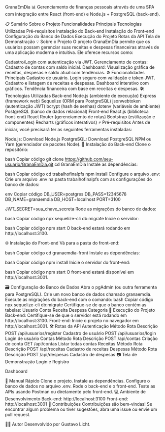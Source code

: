 GranaEmDia 📊
Gerenciamento de finanças pessoais através de uma SPA com integração entre React (front-end) e Node.js + PostgreSQL (back-end).

📋 Sumário
Sobre o Projeto
Funcionalidades Principais
Tecnologias Utilizadas
Pré-requisitos
Instalação do Back-end
Instalação do Front-end
Configuração do Banco de Dados
Execução do Projeto
Rotas da API
Tela de Demonstração
💡 Sobre o Projeto
O projeto GranaEmDia permite que os usuários possam gerenciar suas receitas e despesas financeiras através de uma aplicação moderna e intuitiva. Ele oferece recursos como:

Cadastro/Login com autenticação via JWT.
Gerenciamento de contas: Cadastro de contas com saldo inicial.
Dashboard: Visualização gráfica de receitas, despesas e saldo atual com tendências.
⚙️ Funcionalidades Principais
Cadastro de usuário.
Login seguro com validação e token JWT.
Cadastro e listagem de receitas e despesas.
Dashboard interativo com gráficos.
Tendência financeira com base em receitas e despesas.
🛠️ Tecnologias Utilizadas
Back-end
Node.js (ambiente de execução)
Express (framework web)
Sequelize (ORM para PostgreSQL)
jsonwebtoken (autenticação JWT)
bcrypt (hash de senhas)
dotenv (variáveis de ambiente)
PostgreSQL (banco de dados relacional)
Front-end
React.js (biblioteca front-end)
React Router (gerenciamento de rotas)
Bootstrap (estilização e componentes)
Recharts (gráficos interativos)
⚡ Pré-requisitos
Antes de iniciar, você precisará ter as seguintes ferramentas instaladas:

Node.js: Download Node.js
PostgreSQL: Download PostgreSQL
NPM ou Yarn (gerenciador de pacotes Node).
🔧 Instalação do Back-end
Clone o repositório:

bash
Copiar código
git clone https://github.com/seu-usuario/GranaEmDia.git
cd GranaEmDia
Instale as dependências:

bash
Copiar código
cd trabalhofinalpfs
npm install
Configure o arquivo .env:
Crie um arquivo .env na pasta trabalhofinalpfs com as configurações do banco de dados:

env
Copiar código
DB_USER=postgres
DB_PASS=12345678
DB_NAME=granaemdia
DB_HOST=localhost
PORT=3100

JWT_SECRET=sua_chave_secreta
Rode as migrações do banco de dados:

bash
Copiar código
npx sequelize-cli db:migrate
Inicie o servidor:

bash
Copiar código
npm start
O back-end estará rodando em http://localhost:3100.

🌐 Instalação do Front-end
Vá para a pasta do front-end:

bash
Copiar código
cd granaemdia-front
Instale as dependências:

bash
Copiar código
npm install
Inicie o servidor do front-end:

bash
Copiar código
npm start
O front-end estará disponível em http://localhost:3001.

🗃️ Configuração do Banco de Dados
Abra o pgAdmin (ou outra ferramenta para PostgreSQL).
Crie um novo banco de dados chamado granaemdia.
Execute as migrações do back-end com o comando:
bash
Copiar código
npx sequelize-cli db:migrate
Certifique-se de que o banco contém as tabelas:
Usuario
Conta
Receita
Despesa
Categoria
🚀 Execução do Projeto
Back-end: Certifique-se de que o servidor está rodando em http://localhost:3100.
Front-end: Inicie o projeto no navegador em http://localhost:3001.
🛠️ Rotas da API
Autenticação
Método	Rota	Descrição
POST	/api/usuarios/register	Cadastro de usuário
POST	/api/usuarios/login	Login de usuário
Contas
Método	Rota	Descrição
POST	/api/contas	Criação de conta
GET	/api/contas	Listar todas contas
Receitas
Método	Rota	Descrição
POST	/api/receitas	Cadastro de receitas
Despesas
Método	Rota	Descrição
POST	/api/despesas	Cadastro de despesas
📷 Tela de Demonstração
Login e Registro

Dashboard

📄 Manual Rápido
Clone o projeto.
Instale as dependências.
Configure o banco de dados no arquivo .env.
Rode o back-end e o front-end.
Teste as APIs usando Postman ou diretamente pelo front-end.
💻 Ambiente de Desenvolvimento
Back-end: http://localhost:3100
Front-end: http://localhost:3001
🤝 Contribuições
Contribuições são bem-vindas! Se encontrar algum problema ou tiver sugestões, abra uma issue ou envie um pull request.

👨‍💻 Autor
Desenvolvido por Gustavo Licht.
